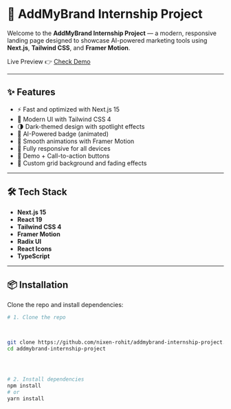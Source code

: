  
# 🚀 AddMyBrand Internship Project

Welcome to the **AddMyBrand Internship Project** — a modern, responsive landing page designed to showcase AI-powered marketing tools using **Next.js**, **Tailwind CSS**, and **Framer Motion**.

Live Preview 👉 [Check Demo](https://rohit-nextjs-project.netlify.app)

---

## ✨ Features

- ⚡️ Fast and optimized with Next.js 15
- 🎯 Modern UI with Tailwind CSS 4
- 🌗 Dark-themed design with spotlight effects
- 🧠 AI-Powered badge (animated)
- 🎥 Smooth animations with Framer Motion
- 📱 Fully responsive for all devices
- 🔗 Demo + Call-to-action buttons
- 🎨 Custom grid background and fading effects

---

## 🛠️ Tech Stack

- **Next.js 15**
- **React 19**
- **Tailwind CSS 4**
- **Framer Motion**
- **Radix UI**
- **React Icons**
- **TypeScript**

---

## 📦 Installation

Clone the repo and install dependencies:
 
```bash
# 1. Clone the repo

 

git clone https://github.com/nixen-rohit/addmybrand-internship-project.git
cd addmybrand-internship-project




# 2. Install dependencies
npm install
# or
yarn install


```

